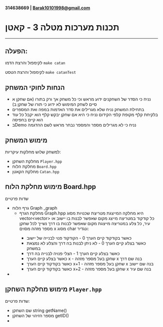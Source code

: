 #### 314638669 | Barak10101998@gmail.com
# תכנות מערכות מטלה 3 - קאטן
___
הפעלה:
---
לקימפול והרצת הדמו `make catan`

לקימפול והרצת הטסט `make catanTest`

הנחות לחוקי המשחק
---
- נניח כי הסדר של השחקנים ידוע מראש וכי כל משחק אך ורק בתורו (אם שחקן א סיים לשחק המימוש לא ידוע כי תורו של שחקן ב)
- בתחילת המשחק נניח שלא מגרילים את סדר האדמות במפה ואת המספרים
- בלקיחת קלף מקופת קלפי הקידום נניח כי היא אם שחקן יבקש קלף הוא יקבל כל עוד הוא קיים בחפיסה
- בDemo נניח כי לא מגרילים מספר והמספר נבחר מראש לשם ההדגמה

מימוש המשחק
---

למשחק שלוש מחלקות עיקריות:
- מחלקת השחקן `Player.hpp`
- מחלקת הלוח `Board.hpp`
- מחלקת הקאטן `Catan.hpp`

מימוש מחלקת הלוח Board.hpp
-
שדות פרטיים
- גרף הלוח Graph _graph
  - מחלקת הגרף Graph.hpp היא מחלקה המייצגת מטריצת שכנויות מסוג
    vector<vector<char>>
    כל קודקוד במטריצה מייצג מקום שאפשר לבנות בו יישוב או עיר, כל צלע במטריצה מייצגת מקום שאפשר לבנות בו דרך
    נשייך לכל שחקן מספר מזהה מסוים x מסוג char ונגדיר:
    - כאשר בקודקוד קיים הערך 0 - הקודקוד פנוי לבנייה של יישוב
    - כאשר בצלע קיים הערך 0 - לא ניתן לבנות בה דרך והצלע לא נמצאת במשחק
    - כאשר בצלע קיים הערך 1 - הצלי פנויה לבנייה בה דרך
    - כאשר בצלע קיים הערך x - שחקן בעל מספר מזהה x בנה שם דרך
    - כאשר בקודקוד קיים הערך x+1 - שחקן בעל מספר מזהה x בנה שם יישוב
    - כאשר בקודקוד קיים הערך x+2 - שחקן בעל מספר מזהה x בנה שם עיר
- 

מימוש מחלקת השחקן `Player.hpp`
---
שדות פרטיים:
- שם השחקן string getName()
- מספר הזיהוי של השחקן getID()
- 
